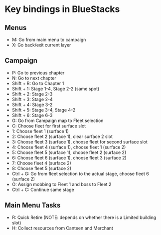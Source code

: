# Key bindings in BlueStacks

## Menus
- M: Go from main menu to campaign
- X: Go back/exit current layer

## Campaign
- P: Go to previous chapter
- N: Go to next chapter
- Shift + R: Go to Chapter 1
- Shift + 1: Stage 1-4, Stage 2-2 (same spot)
- Shift + 2: Stage 2-3
- Shift + 3: Stage 2-4
- Shift + 4: Stage 3-2
- Shift + 5: Stage 3-4, Stage 4-2
- Shift + 6: Stage 6-3
- G: Go from Campaign map to Fleet selection
- C: Choose fleet for first surface slot
- 1: Choose fleet 1 (surface 1)
- 2: Choose fleet 2 (surface 1), clear surface 2 slot
- 3: Choose fleet 3 (surface 1), choose fleet for second surface slot
- 4: Choose fleet 4 (surface 1), choose fleet 1 (surface 2)
- 5: Choose fleet 5 (surface 1), choose fleet 2 (surface 2)
- 6: Choose fleet 6 (surface 1), choose fleet 3 (surface 2)
- 7: Choose fleet 4 (surface 2)
- 8: Choose fleet 5 (surface 2)
- Ctrl + G: Go from fleet selection to the actual stage, choose fleet 6 (surface 2)
- O: Assign mobbing to Fleet 1 and boss to Fleet 2
- Ctrl + C: Continue same stage

## Main Menu Tasks
- R: Quick Retire (NOTE: depends on whether there is a Limited building slot)
- H: Collect resources from Canteen and Merchant